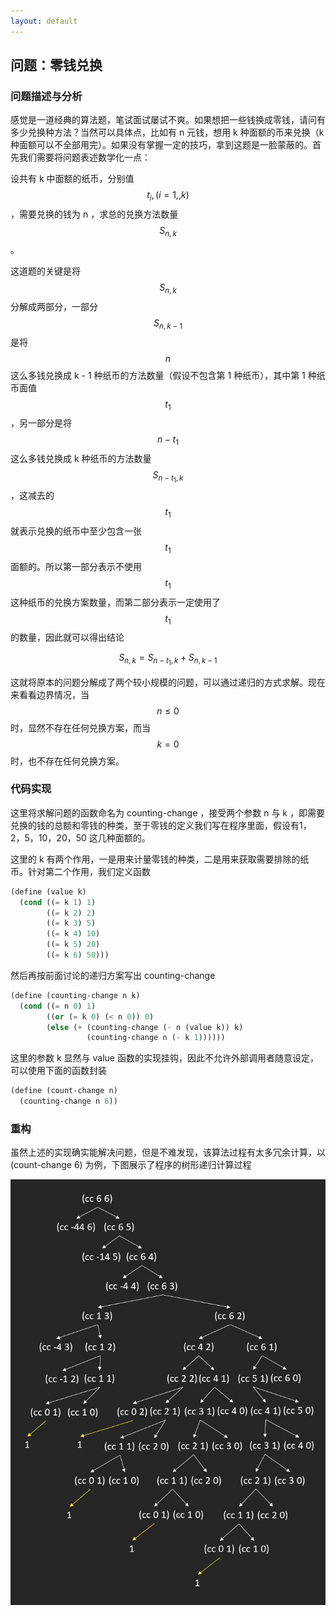 ```yaml
---
layout: default
---
```


## 问题：零钱兑换

### 问题描述与分析

感觉是一道经典的算法题，笔试面试屡试不爽。如果想把一些钱换成零钱，请问有多少兑换种方法？当然可以具体点，比如有 n 元钱，想用 k 种面额的币来兑换（k种面额可以不全部用完）。如果没有掌握一定的技巧，拿到这题是一脸蒙蔽的。首先我们需要将问题表述数学化一点：

设共有 k 中面额的纸币，分别值 $$t_i, (i = 1,,k)$$，需要兑换的钱为 n ，求总的兑换方法数量 $$S_{n,k}$$。

这道题的关键是将 $$S_{n,k}$$ 分解成两部分，一部分 $$S_{n,k-1}$$ 是将 $$n$$ 这么多钱兑换成 k - 1 种纸币的方法数量（假设不包含第 1 种纸币），其中第 1 种纸币面值 $$t_1$$，另一部分是将 $$n-t_1$$ 这么多钱兑换成 k 种纸币的方法数量 $$S_{n-t_1, k}$$，这减去的 $$t_1$$ 就表示兑换的纸币中至少包含一张 $$t_1$$ 面额的。所以第一部分表示不使用 $$t_1$$ 这种纸币的兑换方案数量，而第二部分表示一定使用了 $$t_1$$ 的数量，因此就可以得出结论 

$$
S_{n, k} = S_{n-t_1,k} + S_{n, k-1}
$$

这就将原本的问题分解成了两个较小规模的问题，可以通过递归的方式求解。现在来看看边界情况，当 $$n \le 0$$ 时，显然不存在任何兑换方案，而当 $$k = 0$$ 时，也不存在任何兑换方案。

### 代码实现

这里将求解问题的函数命名为 counting-change ，接受两个参数 n 与 k ，即需要兑换的钱的总额和零钱的种类，至于零钱的定义我们写在程序里面，假设有1，2，5，10，20，50 这几种面额的。

这里的 k 有两个作用，一是用来计量零钱的种类，二是用来获取需要排除的纸币。针对第二个作用，我们定义函数

```scheme
(define (value k)
  (cond ((= k 1) 1)
		((= k 2) 2)
		((= k 3) 5)
		((= k 4) 10)
		((= k 5) 20)
		((= k 6) 50)))
```

然后再按前面讨论的递归方案写出 counting-change

```scheme
(define (counting-change n k)
  (cond ((= n 0) 1)
		((or (= k 0) (< n 0)) 0)
		(else (+ (counting-change (- n (value k)) k)
				 (counting-change n (- k 1))))))
```

这里的参数 k 显然与 value 函数的实现挂钩，因此不允许外部调用者随意设定，可以使用下面的函数封装

```scheme
(define (count-change n)
  (counting-change n 6))
```

### 重构

虽然上述的实现确实能解决问题，但是不难发现，该算法过程有太多冗余计算，以 (count-change 6) 为例，下图展示了程序的树形递归计算过程

![](/resources/2017-10-26-sicp-example-counting-change/img.jpg)